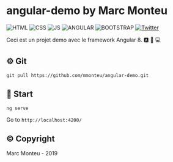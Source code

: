# angular-demo by Marc Monteu


![HTML](https://img.shields.io/badge/html-v5.0-red)
![CSS](https://img.shields.io/badge/css-v4.0-blue)
![JS](https://img.shields.io/badge/js-v1.8.5-yellow)
![ANGULAR](https://img.shields.io/badge/framework-angular%208.3.19-red)
![BOOTSTRAP](https://img.shields.io/badge/framework-bootstrap%20v4.3-blue)
[![Twitter](https://img.shields.io/twitter/follow/Marc_Monteu?label=Marc_Monteu&style=social)](https://twitter.com/Marc_Monteu)


Ceci est un projet demo avec le framework Angular 8. :a: :small_orange_diamond: :computer:

## :gear: Git
```
git pull https://github.com/mmonteu/angular-demo.git
```

## :rocket: Start
```
ng serve
```
Go to `http://localhost:4200/`

## :copyright: Copyright
Marc Monteu - 2019
